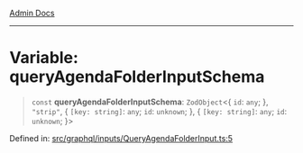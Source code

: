[Admin Docs](/)

***

# Variable: queryAgendaFolderInputSchema

> `const` **queryAgendaFolderInputSchema**: `ZodObject`\<\{ `id`: `any`; \}, `"strip"`, \{ `[key: string]`: `any`;  `id`: `unknown`; \}, \{ `[key: string]`: `any`;  `id`: `unknown`; \}\>

Defined in: [src/graphql/inputs/QueryAgendaFolderInput.ts:5](https://github.com/Suyash878/talawa-api/blob/4657139c817cb5935454def8fb620b05175365a9/src/graphql/inputs/QueryAgendaFolderInput.ts#L5)
